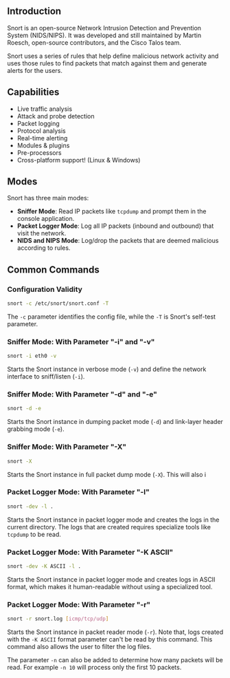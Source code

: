 ## Introduction
Snort is an open-source Network Intrusion Detection and Prevention System (NIDS/NIPS). It was developed and still maintained by Martin Roesch, open-source contributors, and the Cisco Talos team.

Snort uses a series of rules that help define malicious network activity and uses those rules to find packets that match against them and generate alerts for the users.
## Capabilities
- Live traffic analysis
- Attack and probe detection
- Packet logging
- Protocol analysis
- Real-time alerting
- Modules & plugins
- Pre-processors
- Cross-platform support! (Linux & Windows)
## Modes
Snort has three main modes:
- **Sniffer Mode**: Read IP packets like `tcpdump` and prompt them in the console application.
- **Packet Logger Mode**: Log all IP packets (inbound and outbound) that visit the network.
- **NIDS and NIPS Mode**: Log/drop the packets that are deemed malicious according to rules.
## Common Commands
### Configuration Validity
```bash
snort -c /etc/snort/snort.conf -T
```
The `-c` parameter identifies the config file, while the `-T` is Snort's self-test parameter.
### Sniffer Mode: With Parameter "-i" and "-v"
```bash
snort -i eth0 -v
```
Starts the Snort instance in verbose mode (`-v`) and define the network interface to sniff/listen (`-i`).
### Sniffer Mode: With Parameter "-d" and "-e"
```bash
snort -d -e
```
Starts the Snort instance in dumping packet mode (`-d`) and link-layer header grabbing mode (`-e`).
### Sniffer Mode: With Parameter "-X"
```bash
snort -X
```
Starts the Snort instance in full packet dump mode (`-X`). This will also i
### Packet Logger Mode: With Parameter "-l"
```bash
snort -dev -l .
```
Starts the Snort instance in packet logger mode and creates the logs in the current directory. The logs that are created requires specialize tools like `tcpdump` to be read.
### Packet Logger Mode: With Parameter "-K ASCII"
```bash
snort -dev -K ASCII -l .
```
Starts the Snort instance in packet logger mode and creates logs in ASCII format, which makes it human-readable without using a specialized tool.
### Packet Logger Mode: With Parameter "-r"
```bash
snort -r snort.log [icmp/tcp/udp]
```
Starts the Snort instance in packet reader mode (`-r`). Note that, logs created with the `-K ASCII` format parameter can't be read by this command. This command also allows the user to filter the log files.

The parameter `-n` can also be added to determine how many packets will be read. For example `-n 10` will process only the first 10 packets.